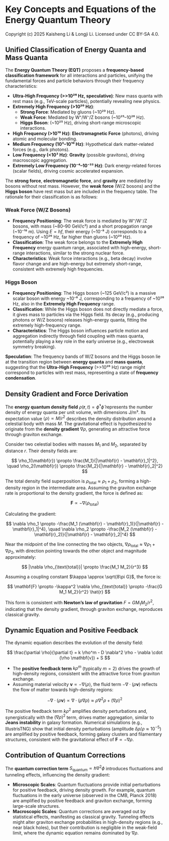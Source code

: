 # Key Concepts and Equations of the Energy Quantum Theory

Copyright (c) 2025 Kaisheng Li & Longji Li. Licensed under CC BY-SA 4.0.

## Unified Classification of Energy Quanta and Mass Quanta

The **Energy Quantum Theory (EQT)** proposes a **frequency-based classification framework** for all interactions and particles, unifying the fundamental forces and particle behaviors through their frequency characteristics:

- **Ultra-High Frequency (>>10²⁶ Hz, speculative)**: New mass quanta with rest mass (e.g., TeV-scale particles), potentially revealing new physics.
- **Extremely High Frequency (>10²⁰ Hz)**:
  - **Strong Force**: Mediated by gluons (~10²⁰ Hz).
  - **Weak Force**: Mediated by W⁺/W⁻/Z bosons (~10²⁵–10²⁶ Hz).
  - **Higgs Boson**: (~10²⁵ Hz), driving short-range microscopic interactions.
- **High Frequency (>10¹⁰ Hz)**: **Electromagnetic Force** (photons), driving atomic and molecular bonding.
- **Medium Frequency (10³–10¹⁰ Hz)**: Hypothetical dark matter-related forces (e.g., dark photons).
- **Low Frequency (<10³ Hz)**: **Gravity** (possible gravitons), driving macroscopic aggregation.
- **Extremely Low Frequency (10⁻⁴–10⁻³³ Hz)**: Dark energy-related forces (scalar fields), driving cosmic accelerated expansion.

The **strong force**, **electromagnetic force**, and **gravity** are mediated by bosons without rest mass. However, the **weak force** (W/Z bosons) and the **Higgs boson** have rest mass but are included in the frequency table. The rationale for their classification is as follows:

### Weak Force (W/Z Bosons)
- **Frequency Positioning**: The weak force is mediated by W⁺/W⁻/Z bosons, with mass (~80–90 GeV/c²) and a short propagation range (~10⁻¹⁸ m). Using $E = h f$, their energy (~10⁻⁸ J) corresponds to a frequency of ~10²⁶ Hz, far higher than gluons (~10²⁰ Hz).
- **Classification**: The weak force belongs to the **Extremely High Frequency** energy quantum range, associated with high-energy, short-range interactions, similar to the strong nuclear force.
- **Characteristics**: Weak force interactions (e.g., beta decay) involve flavor change and are high-energy but extremely short-range, consistent with extremely high frequencies.

### Higgs Boson
- **Frequency Positioning**: The Higgs boson (~125 GeV/c²) is a massive scalar boson with energy ~10⁻⁸ J, corresponding to a frequency of ~10²⁶ Hz, also in the **Extremely High Frequency** range.
- **Classification**: While the Higgs boson does not directly mediate a force, it gives mass to particles via the Higgs field. Its decay (e.g., producing photons or W/Z bosons) releases high-energy quanta, fitting the extremely high-frequency range.
- **Characteristics**: The Higgs boson influences particle motion and aggregation indirectly through field coupling with mass quanta, potentially playing a key role in the early universe (e.g., electroweak symmetry breaking).

**Speculation**: The frequency bands of W/Z bosons and the Higgs boson lie at the transition region between **energy quanta** and **mass quanta**, suggesting that the **Ultra-High Frequency** (>>10²⁶ Hz) range might correspond to particles with rest mass, representing a state of **frequency condensation**.

## Density Gradient and Force Derivation

The **energy quantum density field** $\rho(\mathbf{r}, t) = \hat{\phi}^\dagger \hat{\phi}$ represents the number density of energy quanta per unit volume, with dimensions J/m³. Its expectation value $\langle \rho \rangle \propto M/r^2$ describes the density distribution around a celestial body with mass $M$. The gravitational effect is hypothesized to originate from the **density gradient** $\nabla \rho$, generating an attractive force through graviton exchange.

Consider two celestial bodies with masses $M_1$ and $M_2$, separated by distance $r$. Their density fields are:

$$
\rho_1(\mathbf{r}) \propto \frac{M_1}{|\mathbf{r} - \mathbf{r}_1|^2}, \quad \rho_2(\mathbf{r}) \propto \frac{M_2}{|\mathbf{r} - \mathbf{r}_2|^2}
$$

The total density field superposition is $\rho_{\text{total}} \approx \rho_1 + \rho_2$, forming a high-density region in the intermediate area. Assuming the graviton exchange rate is proportional to the density gradient, the force is defined as:

$$
\mathbf{F} \propto -\nabla \langle \rho_{\text{total}} \rangle
$$

Calculating the gradient:

$$
\nabla \rho_1 \propto -\frac{M_1 (\mathbf{r} - \mathbf{r}_1)}{|\mathbf{r} - \mathbf{r}_1|^4}, \quad \nabla \rho_2 \propto -\frac{M_2 (\mathbf{r} - \mathbf{r}_2)}{|\mathbf{r} - \mathbf{r}_2|^4}
$$

Near the midpoint of the line connecting the two objects, $\nabla \rho_{\text{total}} \approx \nabla \rho_1 + \nabla \rho_2$, with direction pointing towards the other object and magnitude approximately:

$$
|\nabla \rho_{\text{total}}| \propto \frac{M_1 M_2}{r^3}
$$

Assuming a coupling constant $\kappa \approx \sqrt{8\pi G}$, the force is:

$$
\mathbf{F} \propto -\kappa^2 \nabla \rho_{\text{total}} \propto -\frac{G M_1 M_2}{r^2} \hat{r}
$$

This form is consistent with **Newton’s law of gravitation** $F = G M_1 M_2 / r^2$, indicating that the density gradient, through graviton exchange, reproduces classical gravity.

## Dynamic Equation and Positive Feedback

The dynamic equation describes the evolution of the density field:

$$
\frac{\partial \rho}{\partial t} = k \rho^m - D \nabla^2 \rho - \nabla \cdot (\rho \mathbf{v}) + S
$$

- The **positive feedback term** $k \rho^m$ (typically $m=2$) drives the growth of high-density regions, consistent with the attractive force from graviton exchange.
- Assuming material velocity $\mathbf{v} \propto -\nabla \langle \rho \rangle$, the fluid term $-\nabla \cdot (\rho \mathbf{v})$ reflects the flow of matter towards high-density regions:

$$
-\nabla \cdot (\rho \mathbf{v}) \propto \nabla \cdot (\rho \nabla \rho) \approx \rho \nabla^2 \rho + (\nabla \rho)^2
$$

The positive feedback term $k \rho^2$ amplifies density perturbations and, synergistically with the $(\nabla \rho)^2$ term, drives matter aggregation, similar to **Jeans instability** in galaxy formation. Numerical simulations (e.g., IllustrisTNG) show that initial density perturbations (amplitude $\delta \rho / \rho \approx 10^{-5}$) are amplified by positive feedback, forming galaxy clusters and filamentary structures, consistent with the gravitational effect of $\mathbf{F} \propto -\nabla \rho$.

## Contribution of Quantum Corrections

The **quantum correction term** $S_{\text{quantum}} \propto \hbar \nabla^2 \phi$ introduces fluctuations and tunneling effects, influencing the density gradient:

- **Microscopic Scales**: Quantum fluctuations provide initial perturbations for positive feedback, driving density growth. For example, quantum fluctuations in the early universe (observed in the CMB, Planck 2018) are amplified by positive feedback and graviton exchange, forming large-scale structures.
- **Macroscopic Scales**: Quantum corrections are averaged out by statistical effects, manifesting as classical gravity. Tunneling effects might alter graviton exchange probabilities in high-density regions (e.g., near black holes), but their contribution is negligible in the weak-field limit, where the dynamic equation remains dominated by $\nabla \rho$.
